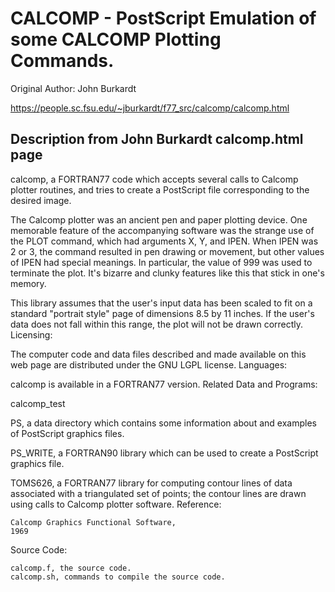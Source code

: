 # CALCOMP - PostScript Emulation of some CALCOMP Plotting Commands.

Original Author: John Burkardt

https://people.sc.fsu.edu/~jburkardt/f77_src/calcomp/calcomp.html

## Description from John Burkardt calcomp.html page
calcomp, a FORTRAN77 code which accepts several calls to Calcomp plotter routines, and tries to create a PostScript file corresponding to the desired image.

The Calcomp plotter was an ancient pen and paper plotting device. One memorable feature of the accompanying software was the strange use of the PLOT command, which had arguments X, Y, and IPEN. When IPEN was 2 or 3, the command resulted in pen drawing or movement, but other values of IPEN had special meanings. In particular, the value of 999 was used to terminate the plot. It's bizarre and clunky features like this that stick in one's memory.

This library assumes that the user's input data has been scaled to fit on a standard "portrait style" page of dimensions 8.5 by 11 inches. If the user's data does not fall within this range, the plot will not be drawn correctly.
Licensing:

The computer code and data files described and made available on this web page are distributed under the GNU LGPL license.
Languages:

calcomp is available in a FORTRAN77 version.
Related Data and Programs:

calcomp_test

PS, a data directory which contains some information about and examples of PostScript graphics files.

PS_WRITE, a FORTRAN90 library which can be used to create a PostScript graphics file.

TOMS626, a FORTRAN77 library for computing contour lines of data associated with a triangulated set of points; the contour lines are drawn using calls to Calcomp plotter software.
Reference:

    Calcomp Graphics Functional Software,
    1969

Source Code:

    calcomp.f, the source code.
    calcomp.sh, commands to compile the source code.
